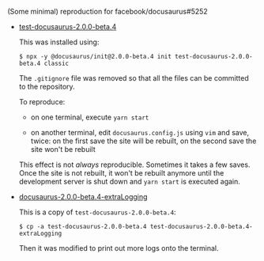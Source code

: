 (Some minimal) reproduction for facebook/docusaurus#5252

- [test-docusaurus-2.0.0-beta.4](test-docusaurus-2.0.0-beta.4)

    This was installed using:

    ```console
    $ npx -y @docusaurus/init@2.0.0-beta.4 init test-docusaurus-2.0.0-beta.4 classic
    ```

    The `.gitignore` file was removed so that all the files can be committed to the repository.

    To reproduce:

    - on one terminal, execute `yarn start`

    - on another terminal, edit `docusaurus.config.js` using `vim` and save, twice: on the first save the site will be rebuilt, on the second save the site won't be rebuilt

    This effect is not *always* reproducible. Sometimes it takes a few saves. Once the site is not rebuilt, it won't be rebuilt anymore until the development server is shut down and `yarn start` is executed again.

- [docusaurus-2.0.0-beta.4-extraLogging](docusaurus-2.0.0-beta.4-extraLogging)

    This is a copy of `test-docusaurus-2.0.0-beta.4`:

    ```console
    $ cp -a test-docusaurus-2.0.0-beta.4 test-docusaurus-2.0.0-beta.4-extraLogging
    ```

    Then it was modified to print out more logs onto the terminal.




